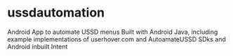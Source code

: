 # ussdautomation
Android App to automate USSD menus
Built with Android Java, including example implementations of userhover.com and AutoamateUSSD SDks and Android inbuilt Intent 
